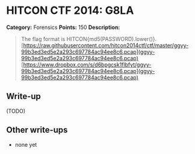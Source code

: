 # HITCON CTF 2014: G8LA

**Category:** Forensics
**Points:** 150
**Description:**

> The flag format is HITCON{md5(PASSWORD).lower()}.
> [https://raw.githubusercontent.com/hitcon2014ctf/ctf/master/ggyy-99b3ed3ed5e2a293c697784ac94ee8c6.pcap](ggyy-99b3ed3ed5e2a293c697784ac94ee8c6.pcap)
> [https://www.dropbox.com/s/d6bpgcsk1flbfyt/ggyy-99b3ed3ed5e2a293c697784ac94ee8c6.pcap](ggyy-99b3ed3ed5e2a293c697784ac94ee8c6.pcap)

## Write-up

(TODO)

## Other write-ups

* none yet
